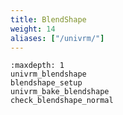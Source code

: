 ```yaml
---
title: BlendShape
weight: 14
aliases: ["/univrm/"]
---
```


```{toctree}
:maxdepth: 1
univrm_blendshape
blendshape_setup
univrm_bake_blendshape
check_blendshape_normal
```
